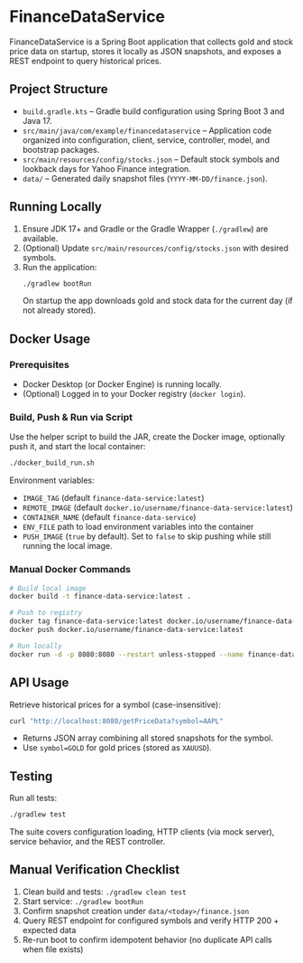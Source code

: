 # FinanceDataService

FinanceDataService is a Spring Boot application that collects gold and stock price data on startup, stores it locally as JSON snapshots, and exposes a REST endpoint to query historical prices.

## Project Structure
- `build.gradle.kts` – Gradle build configuration using Spring Boot 3 and Java 17.
- `src/main/java/com/example/financedataservice` – Application code organized into configuration, client, service, controller, model, and bootstrap packages.
- `src/main/resources/config/stocks.json` – Default stock symbols and lookback days for Yahoo Finance integration.
- `data/` – Generated daily snapshot files (`YYYY-MM-DD/finance.json`).

## Running Locally
1. Ensure JDK 17+ and Gradle or the Gradle Wrapper (`./gradlew`) are available.
2. (Optional) Update `src/main/resources/config/stocks.json` with desired symbols.
3. Run the application:
   ```bash
   ./gradlew bootRun
   ```
   On startup the app downloads gold and stock data for the current day (if not already stored).

## Docker Usage
### Prerequisites
- Docker Desktop (or Docker Engine) is running locally.
- (Optional) Logged in to your Docker registry (`docker login`).

### Build, Push & Run via Script
Use the helper script to build the JAR, create the Docker image, optionally push it, and start the local container:
```bash
./docker_build_run.sh
```
Environment variables:
- `IMAGE_TAG` (default `finance-data-service:latest`)
- `REMOTE_IMAGE` (default `docker.io/username/finance-data-service:latest`)
- `CONTAINER_NAME` (default `finance-data-service`)
- `ENV_FILE` path to load environment variables into the container
- `PUSH_IMAGE` (`true` by default). Set to `false` to skip pushing while still running the local image.

### Manual Docker Commands
```bash
# Build local image
docker build -t finance-data-service:latest .

# Push to registry
docker tag finance-data-service:latest docker.io/username/finance-data-service:latest
docker push docker.io/username/finance-data-service:latest

# Run locally
docker run -d -p 8080:8080 --restart unless-stopped --name finance-data-service finance-data-service:latest
```

## API Usage
Retrieve historical prices for a symbol (case-insensitive):
```bash
curl "http://localhost:8080/getPriceData?symbol=AAPL"
```
- Returns JSON array combining all stored snapshots for the symbol.
- Use `symbol=GOLD` for gold prices (stored as `XAUUSD`).

## Testing
Run all tests:
```bash
./gradlew test
```
The suite covers configuration loading, HTTP clients (via mock server), service behavior, and the REST controller.

## Manual Verification Checklist
1. Clean build and tests: `./gradlew clean test`
2. Start service: `./gradlew bootRun`
3. Confirm snapshot creation under `data/<today>/finance.json`
4. Query REST endpoint for configured symbols and verify HTTP 200 + expected data
5. Re-run boot to confirm idempotent behavior (no duplicate API calls when file exists)
